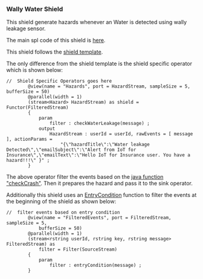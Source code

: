### Wally Water Shield

This shield generate hazards whenever an Water is detected using wally leakage sensor.


The main spl code of this shield is [here](./com.ibm.iot4i.wally.examples/WaterShield.spl).

This shield follows the [shield template](../../../shield-templates).


The only difference from the shield template is the shield specific operator which is shown below:

```
//  Shield Specific Operators goes here
		@view(name = "Hazards", port = HazardStream, sampleSize = 5, bufferSize = 50)
		@parallel(width = 1)
		(stream<Hazard> HazardStream) as shield = Functor(FilteredStream)
		{
			param
				filter : checkWaterLeakage(message) ;
			output
				HazardStream : userId = userId, rawEvents = [ message ], actionParams =
					"{\"hazardTitle\":\"Water leakage Detected\",\"emailSubject\":\"Alert from IoT for Insurance\",\"emailText\":\"Hello IoT for Insurance user. You have a hazard!!!\" }" ;
		}
```

The above operator filter the events based on the [java function "checkCrash"](./impl/java/src/com/ibm/iot4i/wally/examples/CheckWaterLeakageImpl.java). Then it prepares the hazard and pass it to the sink operator.


Additionally this shield uses an [EntryCondition](./impl/java/src/com/ibm/iot4i/wally/examples/EntryConditionImpl.java) function to filter the events at the beginning of the shield as shown below:

```
//  filter events based on entry condition
		@view(name = "FilteredEvents", port = FilteredStream, sampleSize = 5,
			bufferSize = 50)
		@parallel(width = 1)
		(stream<rstring userId, rstring key, rstring message> FilteredStream) as
			filter = Filter(SourceStream)
		{
			param
				filter : entryCondition(message) ;
		}
```
 